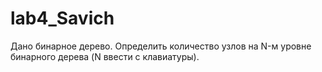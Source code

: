 lab4_Savich
===========
Дано бинарное дерево. Определить количество узлов на N-м
уровне бинарного дерева (N ввести с клавиатуры).

